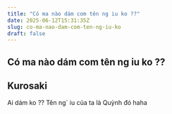```yaml
---
title: "Có ma nào dám com tên ng iu ko ??"
date: 2025-06-12T15:31:35Z
slug: co-ma-nao-dam-com-ten-ng-iu-ko
draft: false
---
```


## Có ma nào dám com tên ng iu ko ??

## Kurosaki

Ai dám ko ?? Tên ng` iu của ta là Quỳnh đó haha
